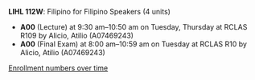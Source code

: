 **LIHL 112W**: Filipino for Filipino Speakers (4 units)

- **A00** (Lecture) at 9:30 am–10:50 am on Tuesday, Thursday at RCLAS R109 by Alicio, Atilio (A07469243)
- **A00** (Final Exam) at 8:00 am–10:59 am on Tuesday at RCLAS R10 by Alicio, Atilio (A07469243)

[Enrollment numbers over time](./LIHL112W.tsv)
